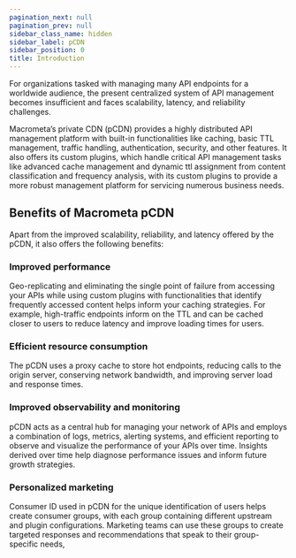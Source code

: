 ```yaml
---
pagination_next: null
pagination_prev: null
sidebar_class_name: hidden
sidebar_label: pCDN
sidebar_position: 0
title: Introduction
---
```


For organizations tasked with managing many API endpoints for a worldwide audience, the present centralized system of API management becomes insufficient and faces scalability, latency, and reliability challenges.  

Macrometa’s private CDN (pCDN) provides a highly distributed API management platform with built-in functionalities like caching, basic TTL management, traffic handling, authentication, security, and other features. It also offers its custom plugins, which handle critical API management tasks like advanced cache management and dynamic ttl assignment from content classification and frequency analysis, with its custom plugins to provide a more robust management platform for servicing numerous business needs.

## Benefits of Macrometa pCDN

Apart from the improved scalability, reliability, and latency offered by the pCDN, it also offers the following benefits:

### Improved performance

Geo-replicating and eliminating the single point of failure from accessing your APIs while using custom plugins with functionalities that identify frequently accessed content helps inform your caching strategies. For example, high-traffic endpoints inform on the TTL and can be cached closer to users to reduce latency and improve loading times for users. 

### Efficient resource consumption

The pCDN uses a proxy cache to store hot endpoints, reducing calls to the origin server, conserving network bandwidth, and improving server load and response times.  

### Improved observability and monitoring

pCDN acts as a central hub for managing your network of APIs and employs a combination of logs, metrics, alerting systems, and efficient reporting to observe and visualize the performance of your APIs over time. Insights derived over time help diagnose performance issues and inform future growth strategies. 

### Personalized marketing

Consumer ID used in pCDN for the unique identification of users helps create consumer groups, with each group containing different upstream and plugin configurations. Marketing teams can use these groups to create targeted responses and recommendations that speak to their group-specific needs,  
